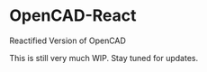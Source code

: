 # OpenCAD-React
Reactified Version of OpenCAD

This is still very much WIP. Stay tuned for updates.

